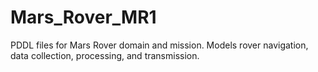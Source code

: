 # Mars_Rover_MR1
PDDL files for Mars Rover domain and mission. Models rover navigation, data collection, processing, and transmission.
